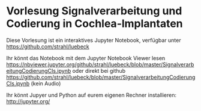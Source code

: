 # Vorlesung Signalverarbeitung und Codierung in Cochlea-lmplantaten

Diese Vorlesung ist ein interaktives Jupyter Notebook, verfügbar unter https://github.com/strahl/luebeck

Ihr könnt das Notebook mit dem Jupyter Notebook Viewer lesen https://nbviewer.jupyter.org/github/strahl/luebeck/blob/master/SignalverarbeitungCodierungCIs.ipynb oder direkt bei github https://github.com/strahl/luebeck/blob/master/SignalverarbeitungCodierungCIs.ipynb (kein Audio)

Ihr könnt Jupyer und Python auf eurem eigenen Rechner installieren: http://jupyter.org/
